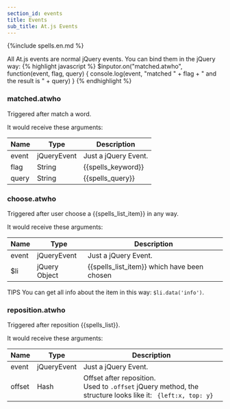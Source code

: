 ```yaml
---
section_id: events
title: Events
sub_title: At.js Events
---
```


{%include spells.en.md %}

All At.js events are normal jQuery events. You can bind them in the jQuery way:
{% highlight javascript %}
  $inputor.on("matched.atwho", function(event, flag, query) {
    console.log(event, "matched " + flag + " and the result is " + query)
  }
{% endhighlight %}

### matched.atwho

Triggered after match a word.

It would receive these arguments:
<table class="table table-striped table-bordered">
  <thead>
    <th>Name</th>
    <th>Type</th>
    <th>Description</th>
  </thead>
  <tbody>
    <tr>
      <td>event</td>
      <td>jQueryEvent</td>
      <td>Just a jQuery Event.</td>
    </tr>
    <tr>
      <td>flag</td>
      <td>String</td>
      <td>{{spells_keyword}}</td>
    </tr>
    <tr>
      <td>query</td>
      <td>String</td>
      <td>{{spells_query}}</td>
    </tr>
  </tbody>
</table>

### choose.atwho

Triggered after user choose a {{spells_list_item}} in any way.

It would receive these arguments:
<table class="table table-striped table-bordered">
  <thead>
    <th>Name</th>
    <th>Type</th>
    <th>Description</th>
  </thead>
  <tbody>
    <tr>
      <td>event</td>
      <td>jQueryEvent</td>
      <td>Just a jQuery Event.</td>
    </tr>
    <tr>
      <td>$li</td>
      <td>jQuery Object</td>
      <td>{{spells_list_item}} which have been chosen</td>
    </tr>
  </tbody>
</table>

<span class="label label-info">TIPS</span> You can get all info about the item in this way: `$li.data('info')`.

### reposition.atwho

Triggered after reposition {{spells_list}}.

It would receive these arguments:
<table class="table table-striped table-bordered">
  <thead>
    <th>Name</th>
    <th>Type</th>
    <th>Description</th>
  </thead>
  <tbody>
    <tr>
      <td>event</td>
      <td>jQueryEvent</td>
      <td>Just a jQuery Event.</td>
    </tr>
    <tr>
      <td>offset</td>
      <td>Hash</td>
      <td>
        Offset after reposition.<br/>
        Used to <code>.offset</code> jQuery method, the structure looks like it: <code> {left:x, top: y}</code>
      </td>
    </tr>
  </tbody>
</table>
